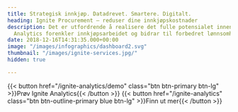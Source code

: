 ```yaml
---
title: Strategisk innkjøp. Datadrevet. Smartere. Digitalt.
heading: Ignite Procurement – reduser dine innkjøpskostnader
description: Det er utfordrende å realisere det fulle potensialet innen innkjøp. Ignite
  Analytics forenkler innkjøpsarbeidet og bidrar til forbedret lønnsomhet!
date: 2018-12-16T14:31:35.000+00:00
image: "/images/infographics/dashboard2.svg"
thumbnail: "/images/ignite-services.jpg/"
hidden: true

---
```

{{< button href="/ignite-analytics/demo" class="btn btn-primary btn-lg" >}}Prøv Ignite Analytics{{< /button >}}
{{< button href="/ignite-analytics" class="btn btn-outline-primary blue btn-lg" >}}Finn ut mer{{< /button >}}